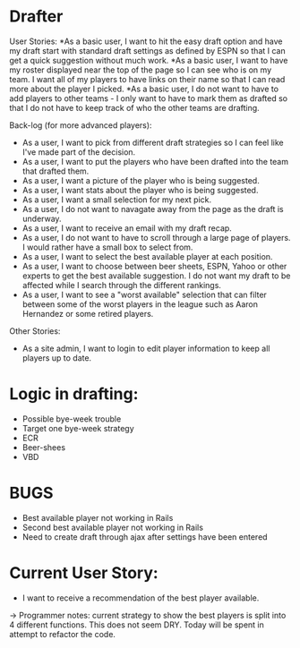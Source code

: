 Drafter
=======

User Stories:
*As a basic user, I want to hit the easy draft option and have my draft start with standard draft settings as defined by ESPN so that I can get a quick suggestion without much work.
*As a basic user, I want to have my roster displayed near the top of the page so I can see who is on my team.  I want all of my players to have links on their name so that I can read more about the player I picked.
*As a basic user, I do not want to have to add players to other teams - I only want to have to mark them as drafted so that I do not have to keep track of who the other teams are drafting.

Back-log (for more advanced players):
* As a user, I want to pick from different draft strategies so I can feel like I've made part of the decision.
* As a user, I want to put the players who have been drafted into the team that drafted them.
* As a user, I want a picture of the player who is being suggested.
* As a user, I want stats about the player who is being suggested.
* As a user, I want a small selection for my next pick.
* As a user, I do not want to navagate away from the page as the draft is underway.
* As a user, I want to receive an email with my draft recap.
* As a user, I do not want to have to scroll through a large page of players. I would rather have a small box to select from.
* As a user, I want to select the best available player at each position.
* As a user, I want to choose between beer sheets, ESPN, Yahoo or other experts to get the best available suggestion. I do not want my draft to be affected while I search through the different rankings.
* As a user, I want to see a "worst available" selection that can filter between some of the worst players in the league such as Aaron Hernandez or some retired players.

Other Stories:
* As a site admin, I want to login to edit player information to keep all players up to date.

Logic in drafting:
========
* Possible bye-week trouble
* Target one bye-week strategy
* ECR
* Beer-shees
* VBD

BUGS
====
* Best available player not working in Rails
* Second best available player not working in Rails
* Need to create draft through ajax after settings have been entered


Current User Story:
===================
* I want to receive a recommendation of the best player available.

-> Programmer notes: current strategy to show the best players is split into 4 different functions.  This does not seem DRY.  Today will be spent in attempt to refactor the code.
